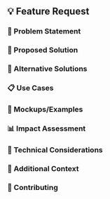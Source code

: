 ## 💡 Feature Request

### 🎯 Problem Statement
<!-- A clear and concise description of what problem this feature would solve -->

### 💭 Proposed Solution
<!-- A clear and concise description of what you want to happen -->

### 🔄 Alternative Solutions
<!-- A clear and concise description of any alternative solutions or features you've considered -->

### 📋 Use Cases
<!-- Describe specific use cases where this feature would be beneficial -->

### 🎨 Mockups/Examples
<!-- If applicable, add mockups, screenshots, or examples -->

### 📊 Impact Assessment
<!-- Describe the impact this feature would have on users and the system -->

### 🔧 Technical Considerations
<!-- Any technical considerations or implementation details -->

### 📝 Additional Context
<!-- Add any other context or screenshots about the feature request here -->

### 🤝 Contributing
<!-- Would you be interested in contributing to implement this feature? -->
